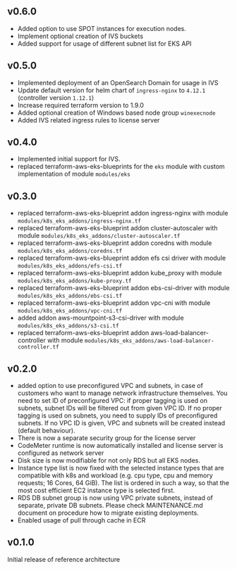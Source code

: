 ## v0.6.0

- Added option to use SPOT instances for execution nodes.
- Implement optional creation of IVS buckets
- Added support for usage of different subnet list for EKS API

## v0.5.0

- Implemented deployment of an OpenSearch Domain for usage in IVS
- Update default version for helm chart of `ingress-nginx` to `4.12.1` (controller version `1.12.1`)
- Increase required terraform version to 1.9.0
- Added optional creation of Windows based node group `winexecnode`
- Added IVS related ingress rules to license server

## v0.4.0

- Implemented initial support for IVS.
- replaced terraform-aws-eks-blueprints for the `eks` module with custom implementation of module `modules/eks`

## v0.3.0

- replaced terraform-aws-eks-blueprint addon ingress-nginx with module `modules/k8s_eks_addons/ingress-nginx.tf`
- replaced terraform-aws-eks-blueprint addon cluster-autoscaler with module `modules/k8s_eks_addons/cluster-autoscaler.tf`
- replaced terraform-aws-eks-blueprint addon coredns with module `modules/k8s_eks_addons/coredns.tf`
- replaced terraform-aws-eks-blueprint addon efs csi driver with module `modules/k8s_eks_addons/efs-csi.tf`
- replaced terraform-aws-eks-blueprint addon kube_proxy with module `modules/k8s_eks_addons/kube-proxy.tf`
- replaced terraform-aws-eks-blueprint addon ebs-csi-driver with module `modules/k8s_eks_addons/ebs-csi.tf`
- replaced terraform-aws-eks-blueprint addon vpc-cni with module `modules/k8s_eks_addons/vpc-cni.tf`
- added addon aws-mountpoint-s3-csi-driver with module `modules/k8s_eks_addons/s3-csi.tf`
- replaced terraform-aws-eks-blueprint addon aws-load-balancer-controller with module `modules/k8s_eks_addons/aws-load-balancer-controller.tf`

## v0.2.0

- added option to use preconfigured VPC and subnets, in case of customers who
want to manage network infrastructure themselves. You need to set ID of
preconfigured VPC: if proper tagging is used on subnets, subnet IDs will be
filtered out from given VPC ID. If no proper tagging is used on subnets, you
need to supply IDs of preconfigured subnets. If no VPC ID is given, VPC and
subnets will be created instead (default behaviour).
- There is now a separate security group for the license server
- CodeMeter runtime is now automatically installed and license server is
configured as network server
- Disk size is now modifiable for not only RDS but all EKS nodes.
- Instance type list is now fixed with the selected instance types that are
compatible with k8s and workload (e.g. cpu type, cpu and memory requests;
16 Cores, 64 GiB). The list is ordered in such a way, so that the most cost
efficient EC2 instance type is selected first.
- RDS DB subnet group is now using VPC private subnets, instead of separate,
private DB subnets. Please check MAINTENANCE.md document on procedure how to
migrate existing deployments.
- Enabled usage of pull through cache in ECR

## v0.1.0

Initial release of reference architecture
